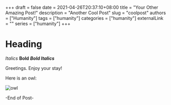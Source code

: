 +++ 
draft = false
date = 2021-04-26T20:37:10+08:00
title = "Your Other Amazing Post!"
description = "Another Cool Post"
slug = "coolpost"
authors = ["Humanity"]
tags = ["humanity"]
categories = ["humanity"]
externalLink = ""
series = ["humanity"]
+++
# Heading 

*Italics*
**Bold**
***Bold Italics***

Greetings. Enjoy your stay!

Here is an owl:

![owl](/images/owl.png)



-End of Post- 
